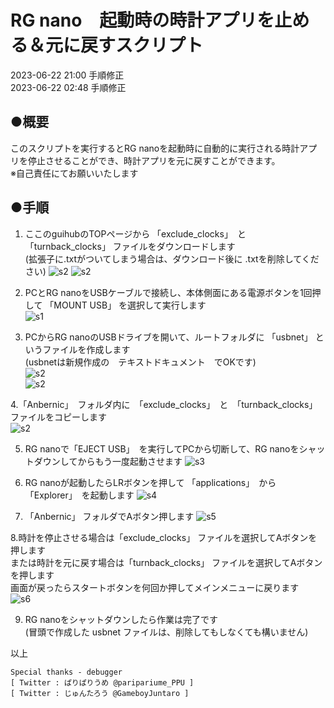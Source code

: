# RG nano　起動時の時計アプリを止める＆元に戻すスクリプト  
2023-06-22 21:00 手順修正  
2023-06-22 02:48 手順修正  

## ●概要  
このスクリプトを実行するとRG nanoを起動時に自動的に実行される時計アプリを停止させることができ、時計アプリを元に戻すことができます。  
※自己責任にてお願いいたします  

## ●手順  
  
1. ここのguihubのTOPページから 「exclude_clocks」　と　「turnback_clocks」 ファイルをダウンロードします  
(拡張子に.txtがついてしまう場合は、ダウンロード後に .txtを削除してください)
  ![s2](/asset/sc2.png)
  ![s2](/asset/sc3.png)

2. PCとRG nanoをUSBケーブルで接続し、本体側面にある電源ボタンを1回押して 「MOUNT USB」 を選択して実行します  
  ![s1](/asset/IMG_2218.jpeg)

3. PCからRG nanoのUSBドライブを開いて、ルートフォルダに 「usbnet」 というファイルを作成します  
(usbnetは新規作成の　テキストドキュメント　でOKです)  
  ![s2](/asset/sc4.png)  
  ![s2](/asset/sc5.png)  

4.「Anbernic」　フォルダ内に　「exclude_clocks」　と　「turnback_clocks」 ファイルをコピーします  
  ![s2](/asset/sc1.png)  
 
5. RG nanoで「EJECT USB」　を実行してPCから切断して、RG nanoをシャットダウンしてからもう一度起動させます
  ![s3](/asset/IMG_2219.jpeg)

6. RG nanoが起動したらLRボタンを押して 「applications」　から 「Explorer」　を起動します
  ![s4](/asset/IMG_2220.jpeg)

7. 「Anbernic」 フォルダでAボタン押します
  ![s5](/asset/IMG_2221.jpeg)

8.時計を停止させる場合は「exclude_clocks」 ファイルを選択してAボタンを押します  
または時計を元に戻す場合は「turnback_clocks」 ファイルを選択してAボタンを押します  
画面が戻ったらスタートボタンを何回か押してメインメニューに戻ります  
  ![s6](/asset/IMG_2222.jpeg)    
  
9. RG nanoをシャットダウンしたら作業は完了です  
(冒頭で作成した usbnet ファイルは、削除してもしなくても構いません)  

以上  

```
Special thanks - debugger
[ Twitter : ぱりぱりうめ @paripariume_PPU ]
[ Twitter : じゅんたろう @GameboyJuntaro ]
```

